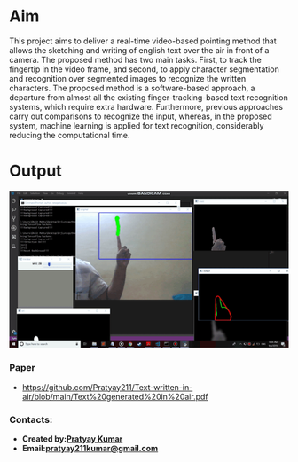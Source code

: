 # Aim

This project aims to deliver a real-time video-based pointing method that allows the sketching and writing of english text over the air in front of a camera. The proposed method has two main tasks. First, to track the fingertip in the video frame, and second, to apply character segmentation and recognition over segmented images to recognize the written characters. The proposed method is a software-based approach, a departure from almost all the existing finger-tracking-based text recognition systems, which require extra hardware. Furthermore, previous approaches carry out comparisons to recognize the input, whereas, in the proposed system, machine learning is applied for text recognition, considerably reducing the computational time. 

# Output
![Output avi gif](https://github.com/Pratyay211/Text-written-in-air/blob/main/M.gif)

### Paper
- https://github.com/Pratyay211/Text-written-in-air/blob/main/Text%20generated%20in%20air.pdf

### Contacts:
* **Created by:[Pratyay Kumar](https://github.com/Pratyay211)**
* **Email:[pratyay211kumar@gmail.com](https://pratyay211kumar@gmail.com)**
